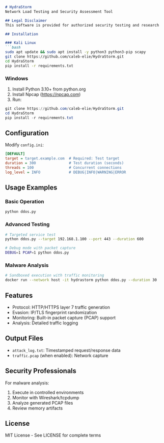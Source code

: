 ```markdown
# HydraStorm
Network Load Testing and Security Assessment Tool

## Legal Disclaimer
This software is provided for authorized security testing and research purposes only. Users are solely responsible for ensuring they have proper authorization before conducting any tests. Unauthorized use violates computer crime laws in most jurisdictions.

## Installation

### Kali Linux
```bash
sudo apt update && sudo apt install -y python3 python3-pip scapy
git clone https://github.com/caleb-elie/HydraStorm.git
cd HydraStorm
pip install -r requirements.txt
```

### Windows
1. Install Python 3.10+ from python.org
2. Install Npcap (https://npcap.com)
3. Run:
```powershell
git clone https://github.com/caleb-elie/HydraStorm.git
cd HydraStorm
pip install -r requirements.txt
```

## Configuration
Modify `config.ini`:
```ini
[DEFAULT]
target = target.example.com  # Required: Test target
duration = 300               # Test duration (seconds)
threads = 100                # Concurrent connections
log_level = INFO             # DEBUG|INFO|WARNING|ERROR
```

## Usage Examples

### Basic Operation
```bash
python ddos.py
```

### Advanced Testing
```bash
# Targeted service test
python ddos.py --target 192.168.1.100 --port 443 --duration 600

# Debug mode with packet capture
DEBUG=1 PCAP=1 python ddos.py
```

### Malware Analysis
```bash
# Sandboxed execution with traffic monitoring
docker run --network host -it hydrastorm python ddos.py --duration 30
```

## Features
- Protocol: HTTP/HTTPS layer 7 traffic generation
- Evasion: IP/TLS fingerprint randomization
- Monitoring: Built-in packet capture (PCAP) support
- Analysis: Detailed traffic logging

## Output Files
- `attack_log.txt`: Timestamped request/response data
- `traffic.pcap` (when enabled): Network capture

## Security Professionals
For malware analysis:
1. Execute in controlled environments
2. Monitor with Wireshark/tcpdump
3. Analyze generated PCAP files
4. Review memory artifacts

## License
MIT License - See LICENSE for complete terms
```
